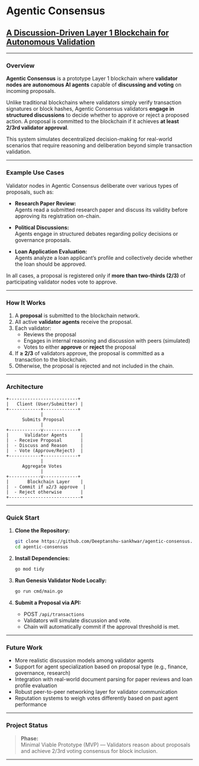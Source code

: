 # Agentic Consensus  
## [A Discussion-Driven Layer 1 Blockchain for Autonomous Validation](https://gist.github.com/Deeptanshu-sankhwar/c432386deb0097f630134fffdb2abb47)

---

### Overview

**Agentic Consensus** is a prototype Layer 1 blockchain where **validator nodes are autonomous AI agents** capable of **discussing and voting** on incoming proposals.

Unlike traditional blockchains where validators simply verify transaction signatures or block hashes, Agentic Consensus validators **engage in structured discussions** to decide whether to approve or reject a proposed action. A proposal is committed to the blockchain if it achieves **at least 2/3rd validator approval**.

This system simulates decentralized decision-making for real-world scenarios that require reasoning and deliberation beyond simple transaction validation.

---

### Example Use Cases

Validator nodes in Agentic Consensus deliberate over various types of proposals, such as:

- **Research Paper Review:**  
  Agents read a submitted research paper and discuss its validity before approving its registration on-chain.

- **Political Discussions:**  
  Agents engage in structured debates regarding policy decisions or governance proposals.

- **Loan Application Evaluation:**  
  Agents analyze a loan applicant’s profile and collectively decide whether the loan should be approved.

In all cases, a proposal is registered only if **more than two-thirds (2/3)** of participating validator nodes vote to approve.

---

### How It Works

1. A **proposal** is submitted to the blockchain network.
2. All active **validator agents** receive the proposal.
3. Each validator:
   - Reviews the proposal
   - Engages in internal reasoning and discussion with peers (simulated)
   - Votes to either **approve** or **reject** the proposal
4. If **≥ 2/3** of validators approve, the proposal is committed as a transaction to the blockchain.
5. Otherwise, the proposal is rejected and not included in the chain.

---

### Architecture

```
+--------------------------+
|   Client (User/Submitter) |
+------------+-------------+
             |
      Submits Proposal
             |
+------------v-------------+
|      Validator Agents     |
|  - Receive Proposal       |
|  - Discuss and Reason     |
|  - Vote (Approve/Reject)  |
+------------+-------------+
             |
      Aggregate Votes
             |
+------------v-------------+
|       Blockchain Layer    |
|  - Commit if ≥2/3 approve  |
|  - Reject otherwise       |
+---------------------------+
```

---

### Quick Start

1. **Clone the Repository:**

   ```bash
   git clone https://github.com/Deeptanshu-sankhwar/agentic-consensus.git
   cd agentic-consensus
   ```

2. **Install Dependencies:**

   ```bash
   go mod tidy
   ```

3. **Run Genesis Validator Node Locally:**

   ```bash
   go run cmd/main.go
   ```

4. **Submit a Proposal via API:**  
   - POST `/api/transactions`
   - Validators will simulate discussion and vote.
   - Chain will automatically commit if the approval threshold is met.

---

### Future Work

- More realistic discussion models among validator agents
- Support for agent specialization based on proposal type (e.g., finance, governance, research)
- Integration with real-world document parsing for paper reviews and loan profile evaluation
- Robust peer-to-peer networking layer for validator communication
- Reputation systems to weigh votes differently based on past agent performance

---

### Project Status

> **Phase:**  
> Minimal Viable Prototype (MVP) — Validators reason about proposals and achieve 2/3rd voting consensus for block inclusion.

---